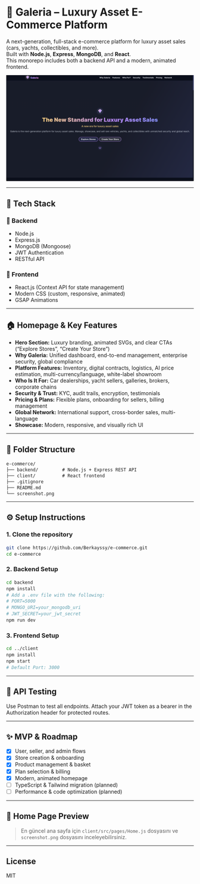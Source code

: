 # 🛒 Galeria – Luxury Asset E-Commerce Platform

A next-generation, full-stack e-commerce platform for luxury asset sales (cars, yachts, collectibles, and more).  
Built with **Node.js**, **Express**, **MongoDB**, and **React**.  
This monorepo includes both a backend API and a modern, animated frontend.

![Homepage Screenshot](./screenshot.png)

---

## 🚀 Tech Stack

### 🧠 Backend
- Node.js
- Express.js
- MongoDB (Mongoose)
- JWT Authentication
- RESTful API

### 🎨 Frontend
- React.js (Context API for state management)
- Modern CSS (custom, responsive, animated)
- GSAP Animations

---

## 🏠 Homepage & Key Features

- **Hero Section:** Luxury branding, animated SVGs, and clear CTAs (“Explore Stores”, “Create Your Store”)
- **Why Galeria:** Unified dashboard, end-to-end management, enterprise security, global compliance
- **Platform Features:** Inventory, digital contracts, logistics, AI price estimation, multi-currency/language, white-label showroom
- **Who Is It For:** Car dealerships, yacht sellers, galleries, brokers, corporate chains
- **Security & Trust:** KYC, audit trails, encryption, testimonials
- **Pricing & Plans:** Flexible plans, onboarding for sellers, billing management
- **Global Network:** International support, cross-border sales, multi-language
- **Showcase:** Modern, responsive, and visually rich UI

---

## 📁 Folder Structure

```
e-commerce/
├── backend/         # Node.js + Express REST API
├── client/          # React frontend
├── .gitignore
├── README.md
└── screenshot.png
```

---

## ⚙️ Setup Instructions

### 1. Clone the repository

```bash
git clone https://github.com/Berkayssy/e-commerce.git
cd e-commerce
```

### 2. Backend Setup

```bash
cd backend
npm install
# Add a .env file with the following:
# PORT=5000
# MONGO_URI=your_mongodb_uri
# JWT_SECRET=your_jwt_secret
npm run dev
```

### 3. Frontend Setup

```bash
cd ../client
npm install
npm start
# Default Port: 3000
```

---

## 📮 API Testing

Use Postman to test all endpoints.
Attach your JWT token as a bearer in the Authorization header for protected routes.

---

## ✨ MVP & Roadmap

- [x] User, seller, and admin flows
- [x] Store creation & onboarding
- [x] Product management & basket
- [x] Plan selection & billing
- [x] Modern, animated homepage
- [ ] TypeScript & Tailwind migration (planned)
- [ ] Performance & code optimization (planned)

---

## 📸 Home Page Preview

> En güncel ana sayfa için `client/src/pages/Home.js` dosyasını ve `screenshot.png` dosyasını inceleyebilirsiniz.

---

## License

MIT

